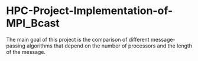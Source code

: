 # HPC-Project-Implementation-of-MPI_Bcast
The main goal of this project is the comparison of different message-passing algorithms that depend on the number of processors and the length of the message.

